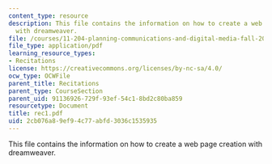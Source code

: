 ```yaml
---
content_type: resource
description: This file contains the information on how to create a web page creation
  with dreamweaver.
file: /courses/11-204-planning-communications-and-digital-media-fall-2004/2cb076a89ef94c77abfd3036c1535935_rec1.pdf
file_type: application/pdf
learning_resource_types:
- Recitations
license: https://creativecommons.org/licenses/by-nc-sa/4.0/
ocw_type: OCWFile
parent_title: Recitations
parent_type: CourseSection
parent_uid: 91136926-729f-93ef-54c1-8bd2c80ba859
resourcetype: Document
title: rec1.pdf
uid: 2cb076a8-9ef9-4c77-abfd-3036c1535935
---
```

This file contains the information on how to create a web page creation with dreamweaver.